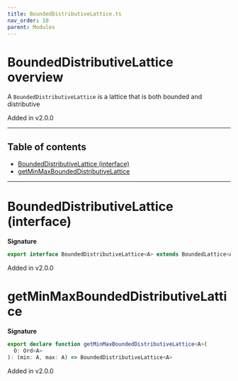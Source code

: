 ```yaml
---
title: BoundedDistributiveLattice.ts
nav_order: 10
parent: Modules
---
```


# BoundedDistributiveLattice overview

A `BoundedDistributiveLattice` is a lattice that is both bounded and distributive

Added in v2.0.0

---

<h2 class="text-delta">Table of contents</h2>

- [BoundedDistributiveLattice (interface)](#boundeddistributivelattice-interface)
- [getMinMaxBoundedDistributiveLattice](#getminmaxboundeddistributivelattice)

---

# BoundedDistributiveLattice (interface)

**Signature**

```ts
export interface BoundedDistributiveLattice<A> extends BoundedLattice<A>, DistributiveLattice<A> {}
```

Added in v2.0.0

# getMinMaxBoundedDistributiveLattice

**Signature**

```ts
export declare function getMinMaxBoundedDistributiveLattice<A>(
  O: Ord<A>
): (min: A, max: A) => BoundedDistributiveLattice<A>
```

Added in v2.0.0
